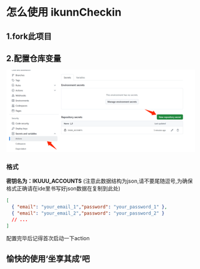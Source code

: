 # 怎么使用 ikunnCheckin

## 1.fork此项目

## 2.配置仓库变量

![alt text](./imgs/0967c8acc1a7ab5809d8008415a325c6.png)
### 格式
  **密钥名为：IKUUU_ACCOUNTS** (注意此数据结构为json,请不要尾随逗号,为确保格式正确请在ide里书写好json数据在复制到此处)
  ```json
  [
    { "email": "your_email_1","password": "your_password_1" },
    { "email": "your_email_2","password": "your_password_2" }
    // ...
  ]
  ```
配置完毕后记得首次启动一下action

## 愉快的使用‘坐享其成’吧
